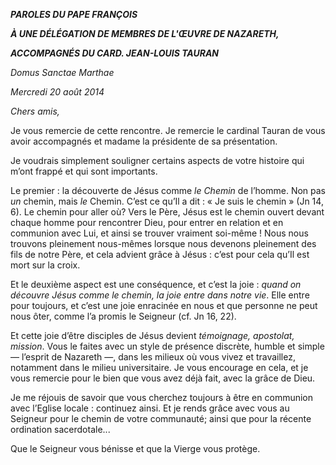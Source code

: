 ***PAROLES DU PAPE FRANÇOIS***

***À UNE DÉLÉGATION DE MEMBRES DE L'ŒUVRE DE NAZARETH,***

***ACCOMPAGNÉS DU CARD. JEAN-LOUIS TAURAN***

*Domus Sanctae Marthae*

*Mercredi 20 août 2014*

*Chers amis,*

Je vous remercie de cette rencontre. Je remercie le cardinal Tauran de vous avoir accompagnés et madame la présidente de sa présentation.

Je voudrais simplement souligner certains aspects de votre histoire qui m’ont frappé et qui sont importants.

Le premier : la découverte de Jésus comme *le Chemin* de l’homme. Non pas *un* chemin, mais *le* Chemin. C’est ce qu’Il a dit : « Je suis le chemin » (Jn 14, 6). Le chemin pour aller où? Vers le Père, Jésus est le chemin ouvert devant chaque homme pour rencontrer Dieu, pour entrer en relation et en communion avec Lui, et ainsi se trouver vraiment soi-même ! Nous nous trouvons pleinement nous-mêmes lorsque nous devenons pleinement des fils de notre Père, et cela advient grâce à Jésus : c’est pour cela qu’Il est mort sur la croix.

Et le deuxième aspect est une conséquence, et c’est la joie : *quand on découvre Jésus comme le chemin, la joie entre dans notre vie*. Elle entre pour toujours, et c’est une joie enracinée en nous et que personne ne peut nous ôter, comme l’a promis le Seigneur (cf. Jn 16, 22).

Et cette joie d’être disciples de Jésus devient *témoignage, apostolat, mission*. Vous le faites avec un style de présence discrète, humble et simple — l’esprit de Nazareth —, dans les milieux où vous vivez et travaillez, notamment dans le milieu universitaire. Je vous encourage en cela, et je vous remercie pour le bien que vous avez déjà fait, avec la grâce de Dieu.

Je me réjouis de savoir que vous cherchez toujours à être en communion avec l’Eglise locale : continuez ainsi. Et je rends grâce avec vous au Seigneur pour le chemin de votre communauté; ainsi que pour la récente ordination sacerdotale...

Que le Seigneur vous bénisse et que la Vierge vous protège.